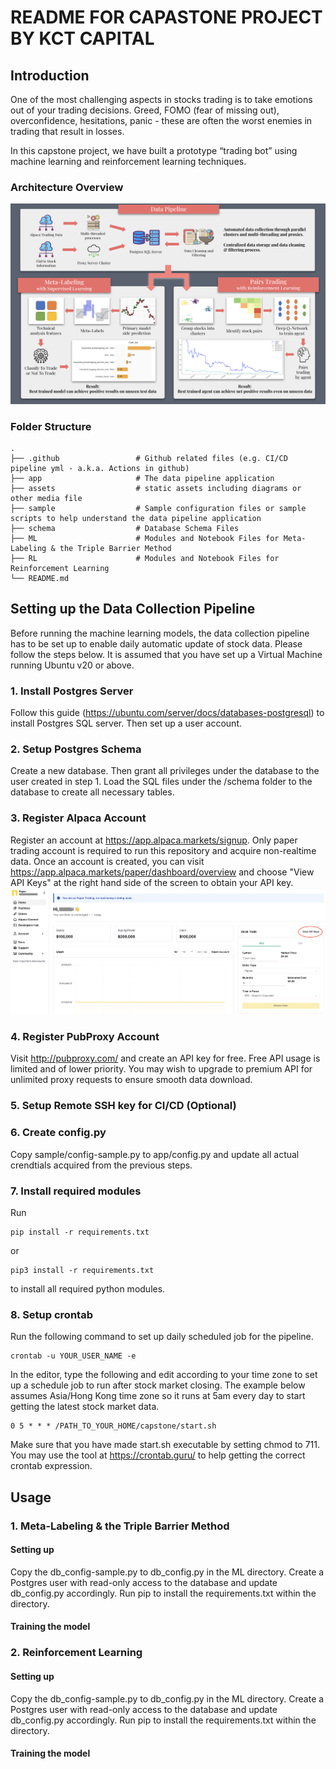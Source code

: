 # README FOR CAPASTONE PROJECT BY KCT CAPITAL

## Introduction
One of the most challenging aspects in stocks trading is to take emotions out of your trading decisions. Greed, FOMO (fear of missing out), overconfidence, hesitations, panic - these are often the worst enemies in trading that result in losses.

In this capstone project, we have built a prototype “trading bot” using machine learning and reinforcement learning techniques. 

### Architecture Overview

![alt text](https://github.com/waikho/MADS_Capstone/blob/main/assets/architecture.png?raw=true)


### Folder Structure

    .
    ├── .github                 # Github related files (e.g. CI/CD pipeline yml - a.k.a. Actions in github)
    ├── app                     # The data pipeline application
    ├── assets                  # static assets including diagrams or other media file
    ├── sample                  # Sample configuration files or sample scripts to help understand the data pipeline application
    ├── schema                  # Database Schema Files
    ├── ML                      # Modules and Notebook Files for Meta-Labeling & the Triple Barrier Method
    ├── RL                      # Modules and Notebook Files for Reinforcement Learning
    └── README.md

## Setting up the Data Collection Pipeline
Before running the machine learning models, the data collection pipeline has to be set up to enable daily automatic update of stock data. Please follow the steps below. It is assumed that you have set up a Virtual Machine running Ubuntu v20 or above.

### 1. Install Postgres Server
Follow this guide (https://ubuntu.com/server/docs/databases-postgresql) to install Postgres SQL server. Then set up a user account.

### 2. Setup Postgres Schema
Create a new database. Then grant all privileges under the database to the user created in step 1. Load the SQL files under the /schema folder to the database to create all necessary tables. 

### 3. Register Alpaca Account
Register an account at https://app.alpaca.markets/signup. Only paper trading account is required to run this repository and acquire non-realtime data. Once an account is created, you can visit https://app.alpaca.markets/paper/dashboard/overview and choose "View API Keys" at the right hand side of the screen to obtain your API key.
![alt text](https://github.com/waikho/MADS_Capstone/blob/main/assets/alpaca_registration.png?raw=true)

### 4. Register PubProxy Account
Visit http://pubproxy.com/ and create an API key for free. Free API usage is limited and of lower priority. You may wish to upgrade to premium API for unlimited proxy requests to ensure smooth data download.

### 5. Setup Remote SSH key for CI/CD (Optional)
### 6. Create config.py
Copy sample/config-sample.py to app/config.py and update all actual crendtials acquired from the previous steps.

### 7. Install required modules
Run
```
pip install -r requirements.txt
```
or
```
pip3 install -r requirements.txt
```
to install all required python modules.


### 8. Setup crontab
Run the following command to set up daily scheduled job for the pipeline.
```
crontab -u YOUR_USER_NAME -e
```

In the editor, type the following and edit according to your time zone to set up a schedule job to run after stock market closing. The example below assumes Asia/Hong Kong time zone so it runs at 5am every day to start getting the latest stock market data.

```
0 5 * * * /PATH_TO_YOUR_HOME/capstone/start.sh
```

Make sure that you have made start.sh executable by setting chmod to 711. You may use the tool at https://crontab.guru/ to help getting the correct crontab expression.


## Usage
### 1. Meta-Labeling & the Triple Barrier Method
#### Setting up
Copy the db_config-sample.py to db_config.py in the ML directory.
Create a Postgres user with read-only access to the database and update db_config.py accordingly.
Run pip to install the requirements.txt within the directory.
#### Training the model

### 2. Reinforcement Learning
#### Setting up
Copy the db_config-sample.py to db_config.py in the ML directory.
Create a Postgres user with read-only access to the database and update db_config.py accordingly.
Run pip to install the requirements.txt within the directory.
#### Training the model
